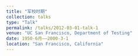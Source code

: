 ```yaml
---
title: "军校时期"
collection: talks
type: "Talk"
permalink: /talks/2012-03-01-talk-1
venue: "UC San Francisco, Department of Testing"
date: 1950-6月——2000-3-1
location: "San Francisco, California"
---
```



